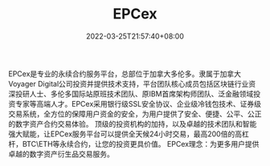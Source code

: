 ﻿---
weight: 
title: "EPCex"
description: "EPCex是专业的永续合约服务平台…"
date: 2022-03-25T21:57:40+08:00
lastmod: 2022-03-25T16:45:40+08:00
draft: false
authors: ["Metabd"]
featuredImage: "epcex.webp"
link: ""
tags: ["交易所","EPCex"]
categories: ["navigation"]
navigation: ["交易所"]
lightgallery: true
toc: true
pinned: false
recommend: false
recommend1: false
---
EPCex是专业的永续合约服务平台，总部位于加拿大多伦多。隶属于加拿大Voyager Digital公司投资并提供技术支持，平台团队核心成员包括区块链行业资深投研人士、多伦多国际站原班技术团队、原IBM首席架构师团队、泛金融领域投资专家等高端人才。EPCex采用银行级SSL安全协议、企业级冷钱包技术、证券级交易系统，全方位的保障用户资金的安全，为用户提供了安全、便捷、公平、公正的数字资产合约交易体验。
顶级的投资机构的加持，以及卓越的技术团队和智能强大赋能，让EPCex服务平台可以提供全天候24小时交易，最高200倍的高杠杆，BTC\ETH等永续合约，让您的投资更具价值。
EPCex理念：为更多用户提供卓越的数字资产衍生品交易服务。

